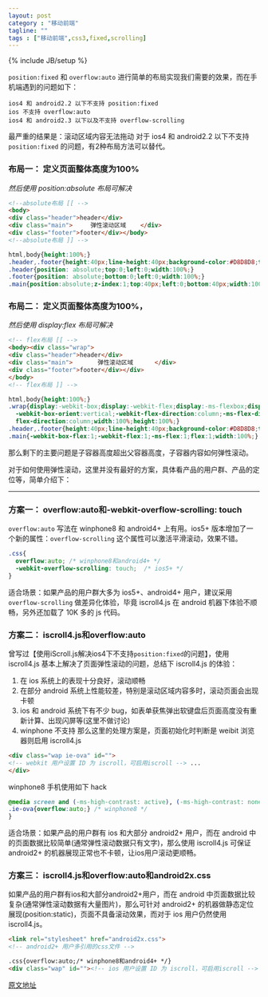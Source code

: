 ```yaml
---
layout: post
category : "移动前端"
tagline: ""
tags : ["移动前端",css3,fixed,scrolling]
---
```

{% include JB/setup %}

`position:fixed` 和 `overflow:auto` 进行简单的布局实现我们需要的效果，而在手机端遇到的问题如下：

    ios4 和 android2.2 以下不支持 position:fixed
    ios 不支持 overflow:auto
    ios4 和 android2.3 以下以及不支持 overflow-scrolling

最严重的结果是：滚动区域内容无法拖动
对于 ios4 和 android2.2 以下不支持 `position:fixed` 的问题，有2种布局方法可以替代。

### 布局一： 定义页面整体高度为100%
  _然后使用 position:absolute 布局可解决_

```html
<!--absolute布局 [[ -->
<body>
<div class="header">header</div>
<div class="main">     弹性滚动区域    </div>
<div class="footer">footer</div></body>
<!--absolute布局 ]] -->
```

```css
html,body{height:100%;}
.header,.footer{height:40px;line-height:40px;background-color:#D8D8D8;text-align:center;}
.header{position: absolute;top:0;left:0;width:100%;}
.footer{position: absolute;bottom:0;left:0;width:100%;}
.main{position:absolute;z-index:1;top:40px;left:0;bottom:40px;width:100%;}
```

### 布局二： 定义页面整体高度为100%，
  _然后使用 display:flex 布局可解决_

```html
<!-- flex布局 [[ -->
<body><div class="wrap">
<div class="header">header</div>
<div class="main">       弹性滚动区域      </div>
<div class="footer">footer</div></div>
</body>
<!-- flex布局 ]] -->
```

```css
html,body{height:100%;}
.wrap{display:-webkit-box;display:-webkit-flex;display:-ms-flexbox;display:flex;
  -webkit-box-orient:vertical;-webkit-flex-direction:column;-ms-flex-direction:column;
  flex-direction:column;width:100%;height:100%;}
.header,.footer{height:40px;line-height:40px;background-color:#D8D8D8;text-align:center;}
.main{-webkit-box-flex:1;-webkit-flex:1;-ms-flex:1;flex:1;width:100%;}
```


那么剩下的主要问题是子容器高度超出父容器高度，子容器内容如何弹性滚动。

对于如何使用弹性滚动，这里并没有最好的方案，具体看产品的用户群、产品的定位等，简单介绍下：

---------------------------------------

### 方案一： overflow:auto和-webkit-overflow-scrolling: touch
`overflow:auto` 写法在 winphone8 和 android4+ 上有用。ios5+ 版本增加了一个新的属性：`overflow-scrolling` 这个属性可以激活平滑滚动，效果不错。

```css
.css{
  overflow:auto; /* winphone8和android4+ */
  -webkit-overflow-scrolling: touch;  /* ios5+ */
}
```

适合场景：如果产品的用户群大多为 ios5+、android4+ 用户，建议采用 `overflow-scrolling` 做差异化体验，毕竟 iscroll4.js 在 android 机器下体验不顺畅，另外还加载了 10K 多的 js 代码。



### 方案二： iscroll4.js和overflow:auto

曾写过【使用iScroll.js解决ios4下不支持`position:fixed`的问题】，使用 iscroll4.js 基本上解决了页面弹性滚动的问题，总结下 iscroll4.js 的体验：

1.  在 ios 系统上的表现十分良好，滚动顺畅
2.  在部分 android 系统上性能较差，特别是滚动区域内容多时，滚动页面会出现卡顿
3. ios 和 android 系统下有不少 bug，如表单获焦弹出软键盘后页面高度没有重新计算、出现闪屏等(这里不做讨论)
4.  winphone 不支持
那么这里的处理方案是，页面初始化时判断是 weibit 浏览器则启用 iscroll4.js

```html
<div class="wap ie-ova" id="">
<!-- webkit 用户设置 ID 为 iscroll，可启用iscroll --> ...
</div>
```

winphone8 手机使用如下 hack

```css
@media screen and (-ms-high-contrast: active), (-ms-high-contrast: none) {
.ie-ova{overflow:auto;} /* winphone8 */
}
```

适合场景：如果产品的用户群有 ios 和大部分 android2+ 用户，而在 android 中的页面数据比较简单(通常弹性滚动数据只有文字)，那么使用 iscroll4.js 可保证 android2+ 的机器展现正常也不卡顿，让ios用户滚动更顺畅。



### 方案三： iscroll4.js和overflow:auto和android2x.css

如果产品的用户群有ios和大部分android2+用户，而在 android 中页面数据比较复杂(通常弹性滚动数据有大量图片)，那么可针对 android2+ 的机器做静态定位展现(position:static)，页面不具备滚动效果，而对于 ios 用户仍然使用 iscroll4.js。

```html
<link rel="stylesheet" href="android2x.css">
<!-- android2+ 用户多引用的css文件 -->

.css{overflow:auto;/* winphone8和android4+ */}
<div class="wap" id=""><!-- ios 用户设置 ID 为 iscroll，可启用iscroll --> ...</div>
```
[原文地址](http://www.th7.cn/web/html-css/201402/18119.shtml)
